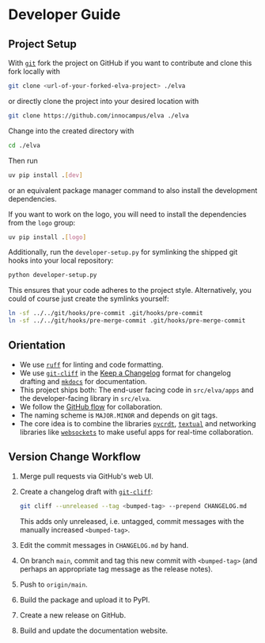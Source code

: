 # Developer Guide

## Project Setup

With [`git`](https://git-scm.com/) fork the project on GitHub if you want to contribute and clone this fork locally with 

```sh
git clone <url-of-your-forked-elva-project> ./elva
```

or directly clone the project into your desired location with

```sh
git clone https://github.com/innocampus/elva ./elva
```

Change into the created directory with

```sh
cd ./elva
```

Then run

```sh
uv pip install .[dev]
```

or an equivalent package manager command to also install the development dependencies.

If you want to work on the logo, you will need to install the dependencies from the `logo` group:

```sh
uv pip install .[logo]
```

Additionally, run the `developer-setup.py` for symlinking the shipped git hooks into your local repository:

```sh
python developer-setup.py
```

This ensures that your code adheres to the project style.
Alternatively, you could of course just create the symlinks yourself:

```sh
ln -sf ../../git/hooks/pre-commit .git/hooks/pre-commit
ln -sf ../../git/hooks/pre-merge-commit .git/hooks/pre-merge-commit
```




## Orientation

- We use [`ruff`](https://astral.sh/ruff) for linting and code formatting.
- We use [`git-cliff`](https://git-cliff.org/) in the [Keep a Changelog](https://keepachangelog.com/en/1.1.0/) format for changelog drafting and [`mkdocs`](https://www.mkdocs.org/) for documentation.
- This project ships both: The end-user facing code in `src/elva/apps` and the developer-facing library in `src/elva`.
- We follow the [GitHub flow](https://docs.github.com/de/get-started/using-github/github-flow) for collaboration.
- The naming scheme is `MAJOR.MINOR` and depends on git tags.
- The core idea is to combine the libraries [`pycrdt`](https://github.com/jupyter-server/pycrdt), [`textual`](https://github.com/Textualize/textual) and networking libraries like [`websockets`](https://github.com/python-websockets/websockets) to make useful apps for real-time collaboration.


## Version Change Workflow

1. Merge pull requests via GitHub's web UI.
2. Create a changelog draft with [`git-cliff`](https://git-cliff.org/):

    ```sh
    git cliff --unreleased --tag <bumped-tag> --prepend CHANGELOG.md
    ```

    This adds only unreleased, i.e. untagged, commit messages with the manually increased `<bumped-tag>`.

3. Edit the commit messages in `CHANGELOG.md` by hand.
4. On branch `main`, commit and tag this new commit with `<bumped-tag>` (and perhaps an appropriate tag message as the release notes).
5. Push to `origin/main`.
6. Build the package and upload it to PyPI.
7. Create a new release on GitHub.
8. Build and update the documentation website.
